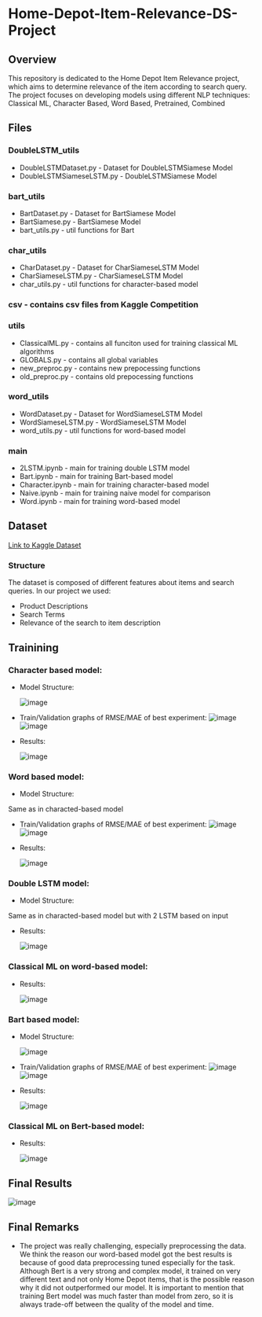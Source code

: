 # Home-Depot-Item-Relevance-DS-Project
## Overview
This repository is dedicated to the Home Depot Item Relevance project, which aims to determine relevance of the item according to search query. The project focuses on developing models using different NLP techniques: Classical ML, Character Based, Word Based, Pretrained, Combined
## Files
### DoubleLSTM_utils 
*  DoubleLSTMDataset.py - Dataset for DoubleLSTMSiamese Model
*  DoubleLSTMSiameseLSTM.py - DoubleLSTMSiamese Model
### bart_utils
*  BartDataset.py - Dataset for BartSiamese Model
*  BartSiamese.py - BartSiamese Model
*  bart_utils.py - util functions for Bart
### char_utils
*  CharDataset.py - Dataset for CharSiameseLSTM Model
*  CharSiameseLSTM.py - CharSiameseLSTM Model
*  char_utils.py - util functions for character-based model
### csv - contains csv files from Kaggle Competition
### utils
* ClassicalML.py - contains all funciton used for training classical ML algorithms
* GLOBALS.py - contains all global variables
* new_preproc.py - contains new prepocessing functions
* old_preproc.py - contains old prepocessing functions
### word_utils
*  WordDataset.py - Dataset for WordSiameseLSTM Model
*  WordSiameseLSTM.py - WordSiameseLSTM Model
*  word_utils.py - util functions for word-based model
### main
*  2LSTM.ipynb - main for training double LSTM model
*  Bart.ipynb - main for training Bart-based model
*  Character.ipynb - main for training character-based model
*  Naive.ipynb - main for training naive model for comparison
*  Word.ipynb - main for training word-based model

## Dataset
[Link to Kaggle Dataset](https://www.kaggle.com/c/home-depot-product-search-relevance/data)
### Structure
The dataset is composed of different features about items and search queries. In our project we used:
*  Product Descriptions
*  Search Terms
*  Relevance of the search to item description


## Trainining
### Character based model:
* Model Structure:
  
  ![image](https://github.com/Qehbr/Home-Depot-Item-Relevance-DS-Project/assets/49615282/d2ce40f2-7b0b-4b78-88ce-2abf3bfa4f20)
*  Train/Validation graphs of RMSE/MAE of best experiment:
  ![image](https://github.com/Qehbr/Home-Depot-Item-Relevance-DS-Project/assets/49615282/8c5d8379-f668-43df-b406-b553f4126e17)
  ![image](https://github.com/Qehbr/Home-Depot-Item-Relevance-DS-Project/assets/49615282/9314e3a6-33c5-427e-8222-29135f424dfd)
* Results:
  
  ![image](https://github.com/Qehbr/Home-Depot-Item-Relevance-DS-Project/assets/49615282/ace4a80f-1b15-48af-9132-fd2ce6bd3ff0)

### Word based model:
* Model Structure:
  
Same as in characted-based model
*  Train/Validation graphs of RMSE/MAE of best experiment:
  ![image](https://github.com/Qehbr/Home-Depot-Item-Relevance-DS-Project/assets/49615282/6461e613-6379-47b0-b8d5-efd35baf679f)
  ![image](https://github.com/Qehbr/Home-Depot-Item-Relevance-DS-Project/assets/49615282/e8f60782-2646-4f5e-aa05-4c87fd400380)
* Results:
  
  ![image](https://github.com/Qehbr/Home-Depot-Item-Relevance-DS-Project/assets/49615282/fccbe15a-9a78-4384-825e-47818f667e85)

### Double LSTM model:
* Model Structure:

Same as in characted-based model but with 2 LSTM based on input
* Results:
  
  ![image](https://github.com/Qehbr/Home-Depot-Item-Relevance-DS-Project/assets/49615282/048b77a2-467e-45f1-ab2a-9ae1d7e7df62)

### Classical ML on word-based model:
* Results:
  
  ![image](https://github.com/Qehbr/Home-Depot-Item-Relevance-DS-Project/assets/49615282/f7a2f14c-b1f6-4714-b506-413dcf7589b1)

### Bart based model:
* Model Structure:
  
  ![image](https://github.com/Qehbr/Home-Depot-Item-Relevance-DS-Project/assets/49615282/4352a4b1-8529-464b-8473-efe43bce5c5d)
*  Train/Validation graphs of RMSE/MAE of best experiment:
  ![image](https://github.com/Qehbr/Home-Depot-Item-Relevance-DS-Project/assets/49615282/8e06b0cd-d523-453b-9693-582f5a1e0bcb)
  ![image](https://github.com/Qehbr/Home-Depot-Item-Relevance-DS-Project/assets/49615282/1bd33554-d8d2-46da-bac3-f5ad46d7befa)
* Results:
  
  ![image](https://github.com/Qehbr/Home-Depot-Item-Relevance-DS-Project/assets/49615282/37e6639d-d57e-4955-b12c-5dbecd56296a)

### Classical ML on Bert-based model:
* Results:
  
  ![image](https://github.com/Qehbr/Home-Depot-Item-Relevance-DS-Project/assets/49615282/c56cad82-7bdf-4bdf-8d8c-392b6ba7e045)


## Final Results
![image](https://github.com/Qehbr/Home-Depot-Item-Relevance-DS-Project/assets/49615282/64356e11-78fa-4530-97eb-eb593860fab0)

## Final Remarks
* The project was really challenging, especially preprocessing the data. We think the reason our word-based model got the best results is because of good data preprocessing tuned especially for the task. Although Bert is a very strong and complex model, it trained on very different text and not only Home Depot items, that is the possible reason why it did not outperformed our model. 
It is important to mention that training Bert model was much faster than model from zero, so it is always trade-off between the quality of the model and time.



